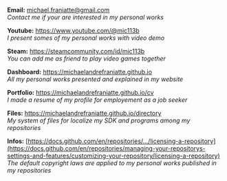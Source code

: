 ﻿  
**Email:** michael.franiatte@gmail.com  
*Contact me if your are interested in my personal works*  
  
**Youtube:** https://www.youtube.com/@mic113b  
*I present somes of my personal works with video demo*  
  
**Steam:** https://steamcommunity.com/id/mic113b  
*You can add me as friend to play video games together*  
  
**Dashboard:** https://michaelandrefraniatte.github.io  
*All my personal works presented and explained in my website*  
  
**Portfolio:** https://michaelandrefraniatte.github.io/cv  
*I made a resume of my profile for employement as a job seeker*  
  
**Files:** https://michaelandrefraniatte.github.io/directory  
*My system of files for localize my SDK and programs among my repositories*  
  
**Infos:** [https://docs.github.com/en/repositories/.../licensing-a-repository](https://docs.github.com/en/repositories/managing-your-repositorys-settings-and-features/customizing-your-repository/licensing-a-repository)  
*The default copyright laws are applied to my personal works published in my repositories*  
  